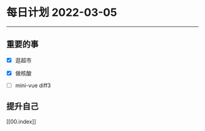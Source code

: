 #  每日计划 2022-03-05
---
## 重要的事
- [x]  逛超市
- [x]  做核酸
- [ ]  mini-vue diff3



## 提升自己

  



[[00.index]]








